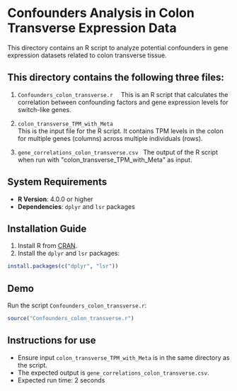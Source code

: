 # Confounders Analysis in Colon Transverse Expression Data

This directory contains an R script to analyze potential confounders in gene expression datasets related to colon transverse tissue.

## This directory contains the following three files:

1) `Confounders_colon_transverse.r  `
 This is an R script that calculates the correlation between confounding factors and gene expression levels for switch-like genes.

2) `colon_transverse_TPM_with_Meta`  
 This is the input file for the R script. It contains TPM levels in the colon for multiple genes (columns) across multiple individuals (rows).

3) `gene_correlations_colon_transverse.csv ` 
 The output of the R script when run with "colon_transverse_TPM_with_Meta" as input.

## System Requirements

- **R Version**: 4.0.0 or higher
- **Dependencies**: `dplyr` and `lsr` packages 

## Installation Guide

1. Install R from [CRAN](https://cran.r-project.org/).
2.  Install the `dplyr` and `lsr` packages:
   ```r
   install.packages(c("dplyr", "lsr"))
```
## Demo
 Run the script `Confounders_colon_transverse.r`:
   ```r
   source("Confounders_colon_transverse.r")
```
## Instructions for use
- Ensure input `colon_transverse_TPM_with_Meta` is in the same directory as the script.
- The expected output is `gene_correlations_colon_transverse.csv`.
- Expected run time: 2 seconds
